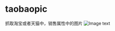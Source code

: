 # taobaopic
抓取淘宝或者天猫中，销售属性中的图片
![Image text](https://github.com/samdan0809/taobaopic/blob/master/Screenshots/20181121093649.jpg)